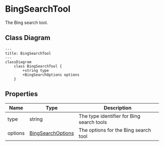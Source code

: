 # BingSearchTool

The Bing search tool.

## Class Diagram

```mermaid
---
title: BingSearchTool
---
classDiagram
    class BingSearchTool {
        +string type
        +BingSearchOptions options
    }
```





## Properties

| Name | Type | Description |
| ---- | ---- | ----------- |
| type | string | The type identifier for Bing search tools  |
| options | [BingSearchOptions](BingSearchOptions.md) | The options for the Bing search tool  |


